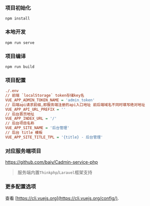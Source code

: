 ### 项目初始化
```
npm install
```

### 本地开发
```
npm run serve
```

### 项目编译
```
npm run build
```

### 项目配置
```ini
./.env
// 前端 `localStorage` token存储key名
VUE_APP_ADMIN_TOKEN_NAME = 'admin_token'
// 后端api请求前缀,即服务端注册的api入口地址 前后端域名不同时填写绝对地址
VUE_APP_API_URL_PREFIX = ''
// 后台首页地址
VUE_APP_INDEX_URL = '/'
// 后台项目名称
VUE_APP_SITE_NAME = '后台管理'
// 后台 title 模板
VUE_APP_SITE_TITLE_TPL = '{title} - 后台管理'
```

### 对应服务端项目
<https://github.com/baiy/Cadmin-service-php>

> 服务端内置`Thinkphp`/`Laravel`框架支持

### 更多配置选项
查看 [https://cli.vuejs.org](https://cli.vuejs.org/config/).
